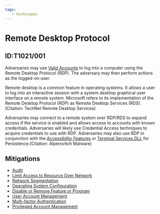 ```yaml
---
tags:
   - techniques
---
```

# Remote Desktop Protocol
## ID:T1021/001
Adversaries may use [Valid Accounts](/mitre/techniques/T1078) to log into a computer using the Remote Desktop Protocol (RDP). The adversary may then perform actions as the logged-on user.

Remote desktop is a common feature in operating systems. It allows a user to log into an interactive session with a system desktop graphical user interface on a remote system. Microsoft refers to its implementation of the Remote Desktop Protocol (RDP) as Remote Desktop Services (RDS).(Citation: TechNet Remote Desktop Services) 

Adversaries may connect to a remote system over RDP/RDS to expand access if the service is enabled and allows access to accounts with known credentials. Adversaries will likely use Credential Access techniques to acquire credentials to use with RDP. Adversaries may also use RDP in conjunction with the [Accessibility Features](/mitre/techniques/T1546/008) or [Terminal Services DLL](/mitre/techniques/T1505/005) for Persistence.(Citation: Alperovitch Malware)
## Mitigations
* [Audit](/mitre/mitigations/M1047)
* [Limit Access to Resource Over Network](/mitre/mitigations/M1035)
* [Network Segmentation](/mitre/mitigations/M1030)
* [Operating System Configuration](/mitre/mitigations/M1028)
* [Disable or Remove Feature or Program](/mitre/mitigations/M1042)
* [User Account Management](/mitre/mitigations/M1018)
* [Multi-factor Authentication](/mitre/mitigations/M1032)
* [Privileged Account Management](/mitre/mitigations/M1026)
